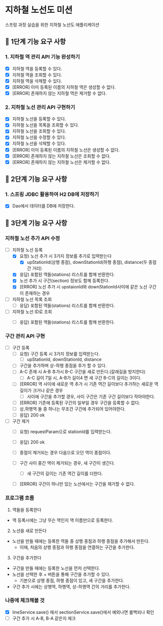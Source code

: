 # 지하철 노선도 미션
스프링 과정 실습을 위한 지하철 노선도 애플리케이션

## 🚀 1단계 기능 요구 사항

### 1. 지하철 역 관리 API 기능 완성하기
- [x] 지하철 역을 등록할 수 있다.
- [x] 지하철 역을 조회할 수 있다.
- [x] 지하철 역을 삭제할 수 있다.
- [x] [ERROR] 이미 등록된 이름의 지하철 역은 생성할 수 없다.
- [x] [ERROR] 존재하지 않는 지하철 역은 제거할 수 없다.

### 2. 지하철 노선 관리 API 구현하기
- [x] 지하철 노선을 등록할 수 있다.
- [x] 지하철 노선을 목록을 조회할 수 있다.
- [x] 지하철 노선을 조회할 수 있다.
- [x] 지하철 노선을 수정할 수 있다.
- [x] 지하철 노선을 삭제할 수 있다.
- [x] [ERROR] 이미 등록된 이름의 지하철 노선은 생성할 수 없다.
- [x] [ERROR] 존재하지 않는 지하철 노선은 조회할 수 없다.
- [x] [ERROR] 존재하지 않는 지하철 노선은 제거할 수 없다.

## 🚀 2단계 기능 요구 사항

### 1. 스프링 JDBC 활용하여 H2 DB에 저장하기
- [x] Dao에서 데이터를 DB에 저장한다.

## 🚀 3단계 기능 요구 사항
### 지하철 노선 추가 API 수정
- [ ] 지하철 노선 등록
    - [x] 요청) 노선 추가 시 3가지 정보를 추가로 입력받는다
        - [x] upStationId(상행 종점), downStationId(하행 종점), distance(두 종점 간 거리)
    - [x] 응답) 포함된 역들(stations) 리스트를 함께 반환한다.
    - [x] 노선 추가 시 구간(section) 정보도 함께 등록한다.
    - [x] [ERROR] 노선 추가 시 upstaionId와 downStationId사이에 같은 노선 구간이 존재하는 경우
- [ ] 지하철 노선 목록 조회
    - [ ] 응답) 포함된 역들(stations) 리스트를 함께 반환한다.
- [ ] 지하철 노선 ID로 조회
    - [ ] 응답) 포함된 역들(stations) 리스트를 함께 반환한다.


### 구간 관리 API 구현
- [ ] 구간 등록
    - [ ] 요청) 구간 등록 시 3가지 정보를 입력받는다.
        - [ ] upStationId, downStationId, distance
    - [ ] 구간을 추가하며 상-하행 종점을 추가 할 수 있다.
    - [ ] A-C 존재 시 A-B 추가시 B-C 구간을 새로 만든다.(갈래길을 방지한다)
        - [ ] A-C 길이 7일 시, A-B가 길이4 면 새 구간 B-C의 길이는 3이다.
    - [ ] [ERROR] 역 사이에 새로운 역 추가 시 기존 역간 길이보다 추가하는 새로운 역 길이가 크거나 같은 경우
      - [ ] 사이에 구간을 추가할 경우, 사이 구간은 기존 구간 길이보다 작아야한다.
    - [ ] [ERROR] 기존에 등록된 구간의 일부일 경우 구간을 등록할 수 없다.
    - [ ] 상,하행역 둘 중 하나는 무조건 구간에 추가되어 있어야한다.  
    - [ ] 응답) 200 ok
- [ ] 구간 제거
    - [ ] 요청) requestParam으로 stationId를 입력받는다.
    - [ ] 응답) 200 ok
    - [ ] 종점이 제거되는 경우 다음으로 오던 역이 종점이다.
    - [ ] 구간 사이 중간 역이 제거되는 경우, 새 구간이 생긴다.
      - [ ] 새 구간의 길이는 기존 역간 길이를 더한다.
    - [ ] [ERROR] 구간이 하나만 있는 노선에서는 구간을 제거할 수 없다.
  

### 프로그램 흐름
1. 역들을 등록한다
- 역 등록시에는 그냥 무슨 역인지 역 이름만으로 등록한다.
2. 노선을 새로 만든다
- 노선을 만들 때에는 등록한 역들 중 상행 종점과 하행 종점을 추가해서 만든다.
  - 이때, 처음의 상행 종점과 하행 종점을 연결하는 구간을 추가한다.
3. 구간을 추가한다
- 구간을 만들 때에는 등록한 노선을 먼저 선택한다.
- 노선을 선택한 후 + 버튼을 통해 구간을 추가할 수 있다.
  - 기본으로 상행 종점, 하행 종점이 있고, 새 구간을 추가한다.
- 구간 추가 시에는 상행역, 하행역, 상-하행역 간의 거리를 추가한다.

### 나중에 체크해볼 것
- [x] lineService.save() 에서 sectionService.save()에서 예외나면 롤백되나 확인
- [ ] 구간 추가 시 A-B, B-A 같은지 체크